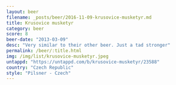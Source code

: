 ```yaml
---
layout: beer
filename: _posts/beer/2016-11-09-krusovice-musketyr.md
title: Krusovice musketyr
category: beer
score: 8
beer-date: "2013-03-09"
desc: "Very similar to their other beer. Just a tad stronger"
permalink: /beer/:title.html
img: /img/list/krusovice-musketyr.jpeg
untappd: "https://untappd.com/b/krusovice-musketyr/23588"
country: "Czech Republic"
style: "Pilsner - Czech"
---
```

